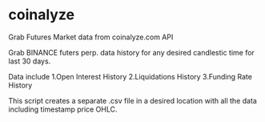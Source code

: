 # coinalyze
Grab Futures Market data from coinalyze.com API

Grab BINANCE futers perp. data history for any desired candlestic time for last 30 days.

Data include
1.Open Interest History
2.Liquidations History
3.Funding Rate History

This script creates a separate .csv file in a desired location with all the data including timestamp price OHLC.
